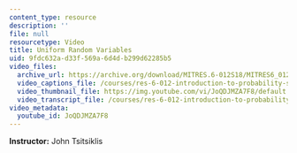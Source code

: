 ```yaml
---
content_type: resource
description: ''
file: null
resourcetype: Video
title: Uniform Random Variables
uid: 9fdc632a-d33f-569a-6d4d-b299d62285b5
video_files:
  archive_url: https://archive.org/download/MITRES.6-012S18/MITRES6_012S18_L05-05_300k.mp4
  video_captions_file: /courses/res-6-012-introduction-to-probability-spring-2018/9da267cf53cd52b888f770d2b2b8b0c1_JoQDJMZA7F8.vtt
  video_thumbnail_file: https://img.youtube.com/vi/JoQDJMZA7F8/default.jpg
  video_transcript_file: /courses/res-6-012-introduction-to-probability-spring-2018/1d88bfc10e2d4117a52c8620e0437958_JoQDJMZA7F8.pdf
video_metadata:
  youtube_id: JoQDJMZA7F8
---
```


**Instructor:** John Tsitsiklis